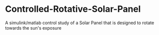 # Controlled-Rotative-Solar-Panel
A simulink/matlab control study of a Solar Panel that is designed to rotate towards the sun's exposure
